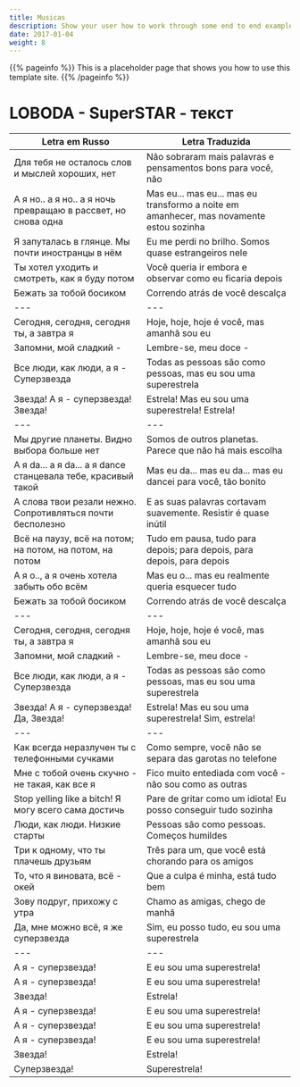 ```yaml
---
title: Musicas
description: Show your user how to work through some end to end examples.
date: 2017-01-04
weight: 8
---
```


{{% pageinfo %}}
This is a placeholder page that shows you how to use this template site.
{{% /pageinfo %}}

# LOBODA - SuperSTAR - текст 

| Letra em Russo | Letra Traduzida |
|---|---|
| Для тебя не осталось слов и мыслей хороших, нет | Não sobraram mais palavras e pensamentos bons para você, não |
| А я но.. а я но.. а я ночь превращаю в рассвет, но снова одна | Mas eu... mas eu... mas eu transformo a noite em amanhecer, mas novamente estou sozinha |
| Я запуталась в глянце. Мы почти иностранцы в нём | Eu me perdi no brilho. Somos quase estrangeiros nele |
| Ты хотел уходить и смотреть, как я буду потом | Você queria ir embora e observar como eu ficaria depois |
| Бежать за тобой босиком | Correndo atrás de você descalça |
|---|---|
| Сегодня, сегодня, сегодня ты, а завтра я | Hoje, hoje, hoje é você, mas amanhã sou eu |
| Запомни, мой сладкий - | Lembre-se, meu doce - |
| Все люди, как люди, а я - Суперзвезда | Todas as pessoas são como pessoas, mas eu sou uma superestrela |
| Звезда! А я - суперзвезда! Звезда! | Estrela! Mas eu sou uma superestrela! Estrela! |
|---|---|
| Мы другие планеты. Видно выбора больше нет | Somos de outros planetas. Parece que não há mais escolha |
| А я da... а я da... а я dance станцевала тебе, красивый такой | Mas eu da... mas eu da... mas eu dancei para você, tão bonito |
| А слова твои резали нежно. Сопротивляться почти бесполезно | E as suas palavras cortavam suavemente. Resistir é quase inútil |
| Всё на паузу, всё на потом; на потом, на потом, на потом | Tudo em pausa, tudo para depois; para depois, para depois, para depois |
| А я о.., а я очень хотела забыть обо всём | Mas eu o... mas eu realmente queria esquecer tudo |
| Бежать за тобой босиком | Correndo atrás de você descalça |
|---|---|
| Сегодня, сегодня, сегодня ты, а завтра я | Hoje, hoje, hoje é você, mas amanhã sou eu |
| Запомни, мой сладкий - | Lembre-se, meu doce - |
| Все люди, как люди, а я - Суперзвезда | Todas as pessoas são como pessoas, mas eu sou uma superestrela |
| Звезда! А я - суперзвезда! Да, Звезда! | Estrela! Mas eu sou uma superestrela! Sim, estrela! |
|---|---|
| Как всегда неразлучен ты с телефонными сучками | Como sempre, você não se separa das garotas no telefone |
| Мне с тобой очень скучно - не такая, как все я | Fico muito entediada com você - não sou como as outras |
| Stop yelling like a bitch! Я могу всего сама достичь | Pare de gritar como um idiota! Eu posso conseguir tudo sozinha |
| Люди, как люди. Низкие старты | Pessoas são como pessoas. Começos humildes |
| Три к одному, что ты плачешь друзьям | Três para um, que você está chorando para os amigos |
| То, что я виновата, всё - окей | Que a culpa é minha, está tudo bem |
| Зову подруг, прихожу с утра | Chamo as amigas, chego de manhã |
| Да, мне можно всё, я же суперзвезда | Sim, eu posso tudo, eu sou uma superestrela |
|---|---|
| А я - суперзвезда! | E eu sou uma superestrela! |
| А я - суперзвезда! | E eu sou uma superestrela! |
| Звезда! | Estrela! |
| А я - суперзвезда! | E eu sou uma superestrela! |
| А я - суперзвезда! | E eu sou uma superestrela! |
| А я - суперзвезда! | E eu sou uma superestrela! |
| Звезда! | Estrela! |
| Суперзвезда! | Superestrela! |
